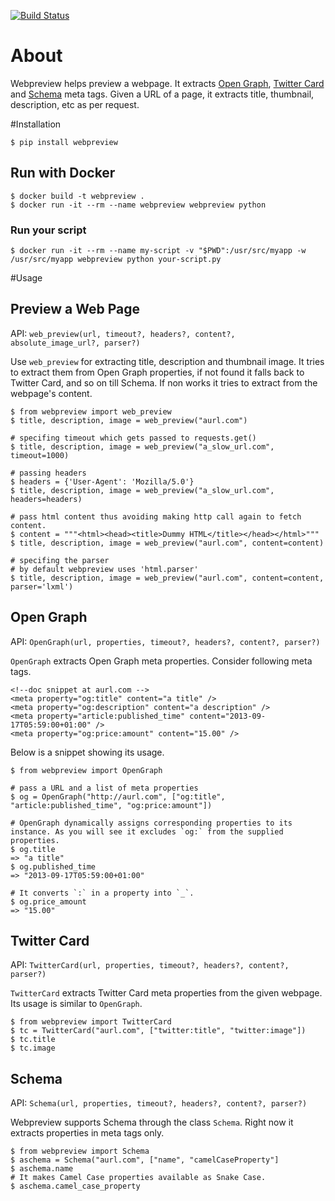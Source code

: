 [![Build Status](https://travis-ci.org/ludbek/webpreview.svg?branch=master)](https://travis-ci.org/ludbek/webpreview)

# About
Webpreview helps preview a webpage. It extracts [Open Graph](http://ogp.me/), [Twitter Card](https://dev.twitter.com/cards/overview) and [Schema](http://schema.org/) meta tags. Given a URL of a page, it extracts title, thumbnail, description, etc as per request.

#Installation

    $ pip install webpreview

## Run with Docker
    $ docker build -t webpreview .
    $ docker run -it --rm --name webpreview webpreview python

### Run your script
    $ docker run -it --rm --name my-script -v "$PWD":/usr/src/myapp -w /usr/src/myapp webpreview python your-script.py

#Usage
## Preview a Web Page
API: `web_preview(url, timeout?, headers?, content?, absolute_image_url?, parser?)`

Use `web_preview` for extracting title, description and thumbnail image. It tries to extract them from Open Graph properties, if not found it falls back to Twitter Card, and so on  till Schema.  If non works it tries to extract from the webpage's content.

    $ from webpreview import web_preview
    $ title, description, image = web_preview("aurl.com")

    # specifing timeout which gets passed to requests.get()
    $ title, description, image = web_preview("a_slow_url.com", timeout=1000)

    # passing headers
    $ headers = {'User-Agent': 'Mozilla/5.0'}
    $ title, description, image = web_preview("a_slow_url.com", headers=headers)

    # pass html content thus avoiding making http call again to fetch content.
    $ content = """<html><head><title>Dummy HTML</title></head></html>"""
    $ title, description, image = web_preview("aurl.com", content=content)

    # specifing the parser
    # by default webpreview uses 'html.parser'
    $ title, description, image = web_preview("aurl.com", content=content, parser='lxml')

## Open Graph
API: `OpenGraph(url, properties, timeout?, headers?, content?, parser?)`

`OpenGraph` extracts Open Graph meta properties. Consider following meta tags.

    <!--doc snippet at aurl.com -->
    <meta property="og:title" content="a title" />
    <meta property="og:description" content="a description" />
    <meta property="article:published_time" content="2013-09-17T05:59:00+01:00" />
    <meta property="og:price:amount" content="15.00" />

Below is a snippet showing its usage.

    $ from webpreview import OpenGraph
    
    # pass a URL and a list of meta properties
    $ og = OpenGraph("http://aurl.com", ["og:title", "article:published_time", "og:price:amount"])
    
    # OpenGraph dynamically assigns corresponding properties to its instance. As you will see it excludes `og:` from the supplied properties.
    $ og.title
    => "a title"
    $ og.published_time
    => "2013-09-17T05:59:00+01:00"
	
	# It converts `:` in a property into `_`.
    $ og.price_amount
    => "15.00"

## Twitter Card
API: `TwitterCard(url, properties, timeout?, headers?, content?, parser?)`

`TwitterCard` extracts Twitter Card meta properties from the given webpage. Its usage is similar to `OpenGraph`.

    $ from webpreview import TwitterCard
    $ tc = TwitterCard("aurl.com", ["twitter:title", "twitter:image"])
    $ tc.title
    $ tc.image

## Schema
API: `Schema(url, properties, timeout?, headers?, content?, parser?)`

Webpreview supports Schema through the class `Schema`. Right now it extracts properties in meta tags only.

    $ from webpreview import Schema
    $ aschema = Schema("aurl.com", ["name", "camelCaseProperty"]
    $ aschema.name
    # It makes Camel Case properties available as Snake Case.
    $ aschema.camel_case_property


